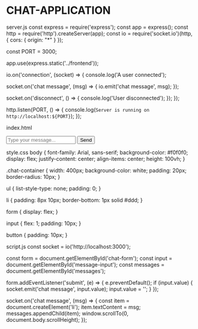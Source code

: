 # CHAT-APPLICATION
server.js
const express = require('express');
const app = express();
const http = require('http').createServer(app);
const io = require('socket.io')(http, {
  cors: { origin: "*" }
});

const PORT = 3000;

app.use(express.static('../frontend'));

io.on('connection', (socket) => {
  console.log('A user connected');

  socket.on('chat message', (msg) => {
    io.emit('chat message', msg);
  });

  socket.on('disconnect', () => {
    console.log('User disconnected');
  });
});

http.listen(PORT, () => {
  console.log(`Server is running on http://localhost:${PORT}`);
});

index.html
<!DOCTYPE html>
<html lang="en">
<head>
  <meta charset="UTF-8">
  <title>Real-Time Chat</title>
  <link rel="stylesheet" href="style.css">
</head>
<body>
  <div class="chat-container">
    <ul id="messages"></ul>
    <form id="chat-form">
      <input id="message-input" autocomplete="off" placeholder="Type your message..." />
      <button>Send</button>
    </form>
  </div>

  <script src="https://cdn.socket.io/4.0.0/socket.io.min.js"></script>
  <script src="script.js"></script>
</body>
</html>

style.css
body {
  font-family: Arial, sans-serif;
  background-color: #f0f0f0;
  display: flex;
  justify-content: center;
  align-items: center;
  height: 100vh;
}

.chat-container {
  width: 400px;
  background-color: white;
  padding: 20px;
  border-radius: 10px;
}

ul {
  list-style-type: none;
  padding: 0;
}

li {
  padding: 8px 10px;
  border-bottom: 1px solid #ddd;
}

form {
  display: flex;
}

input {
  flex: 1;
  padding: 10px;
}

button {
  padding: 10px;
}

script.js
const socket = io('http://localhost:3000');

const form = document.getElementById('chat-form');
const input = document.getElementById('message-input');
const messages = document.getElementById('messages');

form.addEventListener('submit', (e) => {
  e.preventDefault();
  if (input.value) {
    socket.emit('chat message', input.value);
    input.value = '';
  }
});

socket.on('chat message', (msg) => {
  const item = document.createElement('li');
  item.textContent = msg;
  messages.appendChild(item);
  window.scrollTo(0, document.body.scrollHeight);
});

